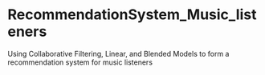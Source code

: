 # RecommendationSystem_Music_listeners
Using Collaborative Filtering, Linear, and Blended Models to form a recommendation system for music listeners
